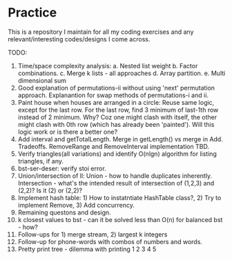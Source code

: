 # Practice
This is a repository I maintain for all my coding exercises and any relevant/interesting codes/designs I come across.

TODO:
1. Time/space complexity analysis:
a. Nested list weight
b. Factor combinations.
c. Merge k lists - all approaches
d. Array partition.
e. Multi dimensional sum
2. Good explanation of permutations-ii without using 'next' permutation approach. Explanantion for swap methods of permutations-i and ii.
3. Paint house when houses are arranged in a circle: Reuse same logic, except for the last row. For the last row, find 3 minimum of last-1th row instead of 2 minimum. Why? Coz one might clash with itself, the other might clash with 0th row (which has already been 'painted'). Will this logic work or is there a better one?
4. Add interval and getTotalLength. Merge in getLength() vs merge in Add. Tradeoffs. RemoveRange and RemoveInterval implementation TBD.
5. Verify triangles(all variations) and identify O(nlgn) algorithm for listing triangles, if any.
6. bst-ser-deser: verify stoi error.
7. Union/intersection of ll: Union - how to handle duplicates inherently. Intersection - what's the intended result of intersection of (1,2,3) and (2,2)? Is it (2) or (2,2)?
8. Implement hash table: 1) How to instatntiate HashTable class?, 2) Try to implement Remove, 3) Add concurrency.
9. Remaining questons and design.
10. k closest values to bst - can it be solved less than O(n) for balanced bst - how?
11. Follow-ups for 1) merge stream, 2) largest k integers
12. Follow-up for phone-words with combos of numbers and words.
13. Pretty print tree - dilemma with printing     1
                                                2   3
                                              4   5
